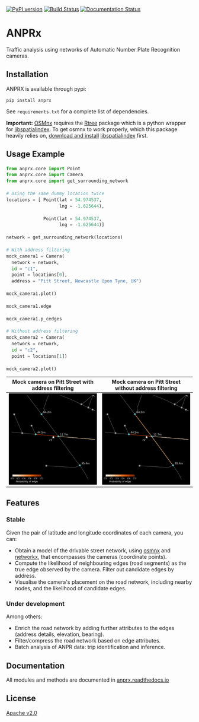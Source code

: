 [![PyPI version](https://badge.fury.io/py/anprx.svg)](https://badge.fury.io/py/anprx)
[![Build Status](https://travis-ci.org/PedrosWits/anprx.svg?branch=master)](https://travis-ci.org/PedrosWits/anprx)
[![Documentation Status](https://readthedocs.org/projects/anprx/badge/?version=latest)](https://anprx.readthedocs.io/en/latest/?badge=latest)

# ANPRx

Traffic analysis using networks of Automatic Number Plate Recognition cameras.

## Installation

ANPRX is available through pypi:
```
pip install anprx
```

See `requirements.txt` for a complete list of dependencies.

**Important:**
[OSMnx](https://github.com/gboeing/osmnx) requires the [Rtree](http://toblerity.org/rtree/) package which is a python wrapper for [libspatialindex](https://libspatialindex.github.io/). To get osmnx to work properly, which this package heavily relies on,  [download and install](.travis.yml) [libspatialindex](https://libspatialindex.github.io/) first.

## Usage Example

```python
from anprx.core import Point
from anprx.core import Camera
from anprx.core import get_surrounding_network

# Using the same dummy location twice
locations = [ Point(lat = 54.974537,
                    lng = -1.625644),

              Point(lat = 54.974537,
                    lng = -1.625644)]

network = get_surrounding_network(locations)

# With address filtering
mock_camera1 = Camera(
  network = network,
  id = "c1",
  point = locations[0],
  address = "Pitt Street, Newcastle Upon Tyne, UK")

mock_camera1.plot()

mock_camera1.edge

mock_camera1.p_cedges

# Without address filtering
mock_camera2 = Camera(
  network = network,
  id = "c2",
  point = locations[1])

mock_camera2.plot()
```

Mock camera on Pitt Street with address filtering |  Mock camera on Pitt Street without address filtering
:-------------------------:|:-------------------------:
![not a real camera, sorry :()](docs/_static/mock_camera_1.png)  |  ![not a real camera, sorry :(](docs/_static/mock_camera_2.png)

## Features

### Stable

Given the pair of latitude and longitude coordinates of each camera, you can:

- Obtain a model of the drivable street network, using [osmnx](https://github.com/gboeing/osmnx) and [networkx](https://networkx.github.io/documentation/stable/index.html), that encompasses the cameras (coordinate points).
- Compute the likelihood of neighbouring edges (road segments) as the true edge observed by the camera. Filter out candidate edges by address.
- Visualise the camera's placement on the road network, including nearby nodes, and the likelihood of candidate edges.

### Under development

Among others:

- Enrich the road network by adding further attributes to the edges (address details, elevation, bearing).
- Filter/compress the road network based on edge attributes.
- Batch analysis of ANPR data: trip identification and inference.

## Documentation

All modules and methods are documented in [anprx.readthedocs.io](https://anprx.readthedocs.io/en/latest/)

## License
[Apache v2.0](LICENSE)
